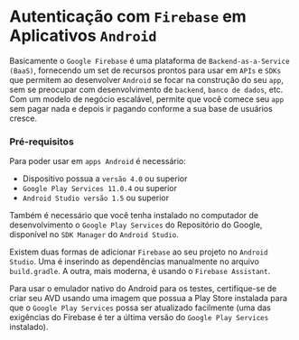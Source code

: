 # Autenticação com `Firebase` em Aplicativos `Android`

Basicamente o `Google Firebase` é uma plataforma de `Backend-as-a-Service (BaaS)`, fornecendo um set de recursos prontos para usar em `APIs` e `SDKs` que permitem ao desenvolver `Android` se focar na construção do seu `app`, sem se preocupar com desenvolvimento de `backend`, `banco de dados`, etc. Com um modelo de negócio escalável, permite que você comece seu `app` sem pagar nada e depois ir pagando conforme a sua base de usuários cresce.

### Pré-requisitos

Para poder usar em `apps Android` é necessário:
- Dispositivo possua a `versão 4.0` ou superior
- `Google Play Services 11.0.4` ou superior
- `Android Studio versão 1.5` ou superior

Também é necessário que você tenha instalado no computador de desenvolvimento o `Google Play Services` do Repositório do Google, disponível no `SDK Manager` do `Android Studio`.

Existem duas formas de adicionar `Firebase` ao seu projeto no `Android Studio`. Uma é inserindo as dependências manualmente no arquivo `build.gradle`. A outra, mais moderna, é usando o `Firebase Assistant`.

Para usar o emulador nativo do Android para os testes, certifique-se de criar seu AVD usando uma imagem que possua a Play Store instalada para que o `Google Play Services` possa ser atualizado facilmente (uma das exigências do Firebase é ter a última versão do `Google Play Services` instalado).
